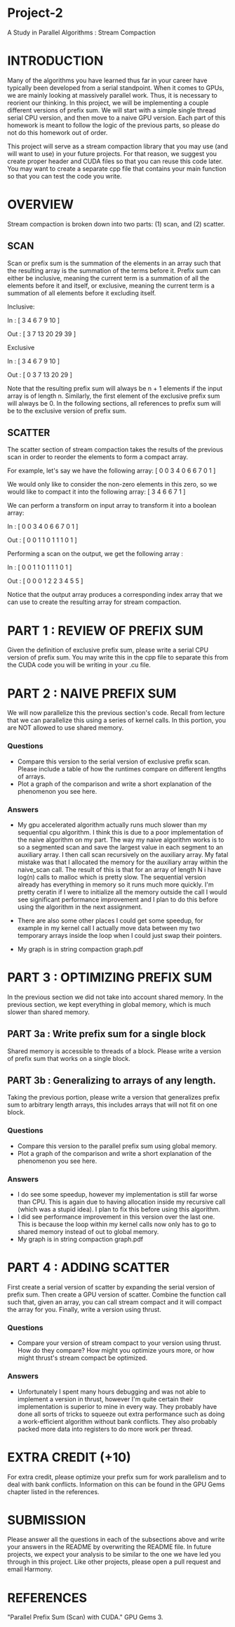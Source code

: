 Project-2
=========

A Study in Parallel Algorithms : Stream Compaction

# INTRODUCTION
Many of the algorithms you have learned thus far in your career have typically
been developed from a serial standpoint.  When it comes to GPUs, we are mainly
looking at massively parallel work.  Thus, it is necessary to reorient our
thinking.  In this project, we will be implementing a couple different versions
of prefix sum.  We will start with a simple single thread serial CPU version,
and then move to a naive GPU version.  Each part of this homework is meant to
follow the logic of the previous parts, so please do not do this homework out of
order.

This project will serve as a stream compaction library that you may use (and
will want to use) in your
future projects.  For that reason, we suggest you create proper header and CUDA
files so that you can reuse this code later.  You may want to create a separate
cpp file that contains your main function so that you can test the code you
write.

# OVERVIEW
Stream compaction is broken down into two parts: (1) scan, and (2) scatter.

## SCAN
Scan or prefix sum is the summation of the elements in an array such that the
resulting array is the summation of the terms before it.  Prefix sum can either
be inclusive, meaning the current term is a summation of all the elements before
it and itself, or exclusive, meaning the current term is a summation of all
elements before it excluding itself. 

Inclusive:

In : [ 3 4 6 7 9 10 ]

Out : [ 3 7 13 20 29 39 ]

Exclusive

In : [ 3 4 6 7 9 10 ]

Out : [ 0 3 7 13 20 29 ]

Note that the resulting prefix sum will always be n + 1 elements if the input
array is of length n.  Similarly, the first element of the exclusive prefix sum
will always be 0.  In the following sections, all references to prefix sum will
be to the exclusive version of prefix sum.

## SCATTER
The scatter section of stream compaction takes the results of the previous scan
in order to reorder the elements to form a compact array.

For example, let's say we have the following array:
[ 0 0 3 4 0 6 6 7 0 1 ]

We would only like to consider the non-zero elements in this zero, so we would
like to compact it into the following array:
[ 3 4 6 6 7 1 ]

We can perform a transform on input array to transform it into a boolean array:

In :  [ 0 0 3 4 0 6 6 7 0 1 ]

Out : [ 0 0 1 1 0 1 1 1 0 1 ]

Performing a scan on the output, we get the following array :

In :  [ 0 0 1 1 0 1 1 1 0 1 ]

Out : [ 0 0 0 1 2 2 3 4 5 5 ]

Notice that the output array produces a corresponding index array that we can
use to create the resulting array for stream compaction. 

# PART 1 : REVIEW OF PREFIX SUM
Given the definition of exclusive prefix sum, please write a serial CPU version
of prefix sum.  You may write this in the cpp file to separate this from the
CUDA code you will be writing in your .cu file. 

# PART 2 : NAIVE PREFIX SUM
We will now parallelize this the previous section's code.  Recall from lecture
that we can parallelize this using a series of kernel calls.  In this portion,
you are NOT allowed to use shared memory.

### Questions 
* Compare this version to the serial version of exclusive prefix scan. Please
  include a table of how the runtimes compare on different lengths of arrays.
* Plot a graph of the comparison and write a short explanation of the phenomenon you
  see here.

### Answers
* My gpu accelerated algorithm actually runs much slower than my sequential cpu algorithm.
  I think this is due to a poor implementation of the naive algorithm on my part.  The 
  way my naive algorithm works is to so a segmented scan and save the largest value in 
  each segment to an auxiliary array.  I then call scan recursively on the auxiliary 
  array.  My fatal mistake was that I allocated the memory for the auxiliary array within 
  the naive_scan call.  The result of this is that for an array of length N i have log(n) 
  calls to malloc which is pretty slow.  The sequential version already has everything in 
  memory so it runs much more quickly.  I'm pretty ceratin if I were to initialize all 
  the memory outside the call I would see significant performance improvement and I plan 
  to do this before using the algorithm in the next assignment.

* There are also some other places I could get some speedup, for example in my kernel 
  call I actually move data between my two temporary arrays inside the loop when I could 
  just swap their pointers.
  
* My graph is in string compaction graph.pdf

# PART 3 : OPTIMIZING PREFIX SUM
In the previous section we did not take into account shared memory.  In the
previous section, we kept everything in global memory, which is much slower than
shared memory.

## PART 3a : Write prefix sum for a single block
Shared memory is accessible to threads of a block. Please write a version of
prefix sum that works on a single block.  

## PART 3b : Generalizing to arrays of any length.
Taking the previous portion, please write a version that generalizes prefix sum
to arbitrary length arrays, this includes arrays that will not fit on one block.

### Questions
* Compare this version to the parallel prefix sum using global memory.
* Plot a graph of the comparison and write a short explanation of the phenomenon
  you see here.

### Answers
* I do see some speedup, however my implementation is still far worse than CPU.  This is 
  again due to having allocation inside my recursive call (which was a stupid idea).  I 
  plan to fix this before using this algorithm.
* I did see performance improvement in this version over the last one.  This is because 
  the loop within my kernel calls now only has to go to shared memory instead of out to 
  global memory.  
* My graph is in string compaction graph.pdf

# PART 4 : ADDING SCATTER
First create a serial version of scatter by expanding the serial version of
prefix sum.  Then create a GPU version of scatter.  Combine the function call
such that, given an array, you can call stream compact and it will compact the
array for you.  Finally, write a version using thrust. 

### Questions
* Compare your version of stream compact to your version using thrust.  How do
  they compare?  How might you optimize yours more, or how might thrust's stream
  compact be optimized.

### Answers
* Unfortunately I spent many hours debugging and was not able to implement a version in 
  thrust, however I'm quite certain their implementation is superior to mine in every way.
  They probably have done all sorts of tricks to squeeze out extra performance such as 
  doing a work-efficient algorithm without bank conflicts.  They also probably packed 
  more data into registers to do more work per thread.

# EXTRA CREDIT (+10)
For extra credit, please optimize your prefix sum for work parallelism and to
deal with bank conflicts.  Information on this can be found in the GPU Gems
chapter listed in the references.  

# SUBMISSION
Please answer all the questions in each of the subsections above and write your
answers in the README by overwriting the README file.  In future projects, we
expect your analysis to be similar to the one we have led you through in this
project.  Like other projects, please open a pull request and email Harmony.

# REFERENCES
"Parallel Prefix Sum (Scan) with CUDA." GPU Gems 3.
